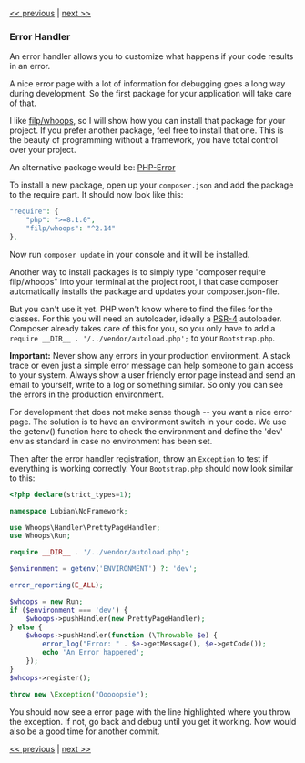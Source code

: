 [<< previous](02-composer.md) | [next >>](04-development-helpers.md)

### Error Handler

An error handler allows you to customize what happens if your code results in an error.

A nice error page with a lot of information for debugging goes a long way during development. So the first package
for your application will take care of that.

I like [filp/whoops](https://github.com/filp/whoops), so I will show how you can install that package for your project.
If you prefer another package, feel free to install that one. This is the beauty of programming without a framework,
you have total control over your project.

An alternative package would be: [PHP-Error](https://github.com/JosephLenton/PHP-Error)

To install a new package, open up your `composer.json` and add the package to the require part. It should now look
like this:

```php
"require": {
    "php": ">=8.1.0",
    "filp/whoops": "^2.14"
},
```

Now run `composer update` in your console and it will be installed.

Another way to install packages is to simply type "composer require filp/whoops" into your terminal at the project root,
i that case composer automatically installs the package and updates your composer.json-file.

But you can't use it yet. PHP won't know where to find the files for the classes. For this you will need an autoloader,
ideally a [PSR-4](http://www.php-fig.org/psr/psr-4/) autoloader. Composer already takes care of this for you, so you
only have to add a `require __DIR__ . '/../vendor/autoload.php';` to your `Bootstrap.php`.

**Important:** Never show any errors in your production environment. A stack trace or even just a simple error message
can help someone to gain access to your system. Always show a user friendly error page instead and send an email to
yourself, write to a log or something similar. So only you can see the errors in the production environment.

For development that does not make sense though -- you want a nice error page. The solution is to have an environment
switch in your code. We use the getenv() function here to check the environment and define the 'dev' env as standard in
case no environment has been set.

Then after the error handler registration, throw an `Exception` to test if everything is working correctly.
Your `Bootstrap.php` should now look similar to this:

```php
<?php declare(strict_types=1);

namespace Lubian\NoFramework;

use Whoops\Handler\PrettyPageHandler;
use Whoops\Run;

require __DIR__ . '/../vendor/autoload.php';

$environment = getenv('ENVIRONMENT') ?: 'dev';

error_reporting(E_ALL);

$whoops = new Run;
if ($environment === 'dev') {
    $whoops->pushHandler(new PrettyPageHandler);
} else {
    $whoops->pushHandler(function (\Throwable $e) {
        error_log("Error: " . $e->getMessage(), $e->getCode());
        echo 'An Error happened';
    });
}
$whoops->register();

throw new \Exception("Ooooopsie");

```

You should now see a error page with the line highlighted where you throw the exception. If not, go back and debug until
you get it working. Now would also be a good time for another commit.


[<< previous](02-composer.md) | [next >>](04-development-helpers.md)

